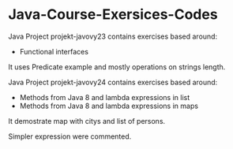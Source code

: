 # Java-Course-Exersices-Codes


Java Project projekt-javovy23 contains exercises based around:
- Functional interfaces

It uses Predicate example and mostly operations on strings length.


Java Project projekt-javovy24 contains exercises based around:
- Methods from Java 8 and lambda expressions in list
- Methods from Java 8 and lambda expressions in maps

It demostrate map with citys and list of persons.

Simpler expression were commented.

